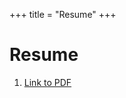 +++
title = "Resume"
+++

# Resume

1. [Link to PDF](https://daniel-furman.github.io//research-outputs/Daniel_Furman_Resume.pdf)
